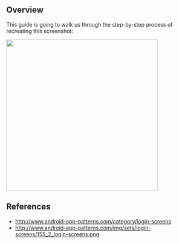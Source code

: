 ## Overview

This guide is going to walk us through the step-by-step process of recreating this screenshot:

<img width="400" src="http://www.android-app-patterns.com/img/sets/login-screens/155_2_login-screens.png" />

## References

* <http://www.android-app-patterns.com/category/login-screens>
* <http://www.android-app-patterns.com/img/sets/login-screens/155_2_login-screens.png>